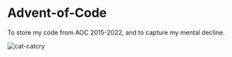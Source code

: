 # Advent-of-Code
To store my code from AOC 2015-2022, and to capture my mental decline.

![cat-catcry](https://user-images.githubusercontent.com/117062305/205315359-8b3f5202-aaed-417b-893b-d2f3abe9cf48.gif)
